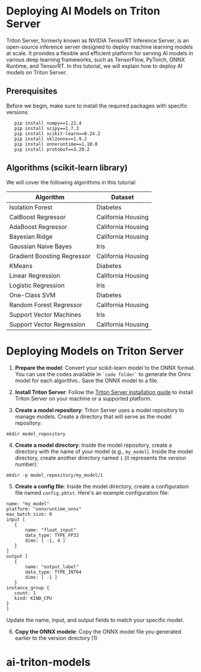 # Deploying AI Models on Triton Server

Triton Server, formerly known as NVIDIA TensorRT Inference Server, is an open-source inference server designed to deploy machine learning models at scale. It provides a flexible and efficient platform for serving AI models in various deep learning frameworks, such as TensorFlow, PyTorch, ONNX Runtime, and TensorRT. In this tutorial, we will explain how to deploy AI models on Triton Server.

## Prerequisites

Before we begin, make sure to install the required packages with specific versions:
 ```
    pip install numpy==1.22.4
    pip install scipy==1.7.3
    pip install scikit-learn==0.24.2
    pip install skl2onnx==1.9.2
    pip install onnxruntime==1.10.0
    pip install protobuf==3.20.2
 ```

##  Algorithms (scikit-learn library)

We will cover the following algorithms in this tutorial:

| Algorithm                              | Dataset                |
|----------------------------------------|------------------------|
| Isolation Forest                       | Diabetes               |
| CatBoost Regressor                     | California Housing     |
| AdaBoost Regressor                     | California Housing     |
| Bayesian Ridge                         | California Housing     |
| Gaussian Naive Bayes                   | Iris                   |
| Gradient Boosting Regressor            | California Housing     |
| KMeans                                 | Diabetes               |
| Linear Regression                      | California Housing     |
| Logistic Regression                    | Iris                   |
| One-Class SVM            				          | Diabetes               |
| Random Forest Regressor   			          | California Housing     |
| Support Vector Machines                | Iris                   |
| Support Vector Regression              | California Housing     |

# Deploying Models on Triton Server

1. **Prepare the model**: Convert your scikit-learn model to the ONNX format. You can use the codes available in `` `code folder` `` to generate the Onnx model for each algorithm.. Save the ONNX model to a file.

2. **Install Triton Server**: Follow the [Triton Server installation guide](https://github.com/triton-inference-server/server/blob/main/README.md) to install Triton Server on your machine or a supported platform.

3. **Create a model repository**: Triton Server uses a model repository to manage models. Create a directory that will serve as the model repository:
```
mkdir model_repository
```

4. **Create a model directory**: Inside the model repository, create a directory with the name of your model (e.g., `my_model`). Inside the model directory, create another directory named `1` (it represents the version number):
 ```
mkdir -p model_repository/my_model/1
```

5. **Create a config file**: Inside the model directory, create a configuration file named `config.pbtxt`. Here's an example configuration file:
 ```
name: "my_model"
platform: "onnxruntime_onnx"
max_batch_size: 0
input [
    {
        name: "float_input"
        data_type: TYPE_FP32
        dims: [ -1, 4 ]
    }
]
output [
    {
        name: "output_label"
        data_type: TYPE_INT64
        dims: [ -1 ]
    }
instance_group {
    count: 1
    kind: KIND_CPU
}
]
 ```
Update the name, input, and output fields to match your specific model.

6. **Copy the ONNX modele**: Copy the ONNX model file you generated earlier to the version directory (1)
# ai-triton-models
